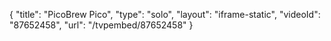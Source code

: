 {
    "title": "PicoBrew Pico",
    "type": "solo",
    "layout": "iframe-static",
    "videoId": "87652458",
    "url": "\/tvpembed\/87652458"
}